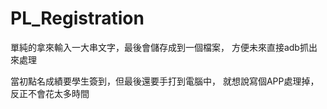 PL_Registration
===============

單純的拿來輸入一大串文字，最後會儲存成到一個檔案，
方便未來直接adb抓出來處理

當初點名成績要學生簽到，但最後還要手打到電腦中，
就想說寫個APP處理掉，反正不會花太多時間
